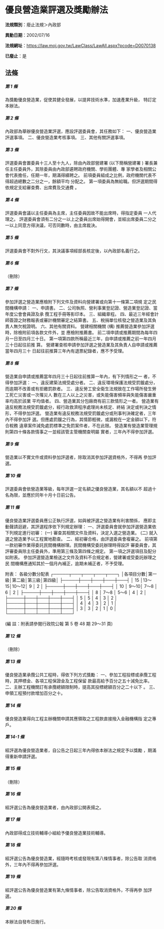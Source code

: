 # 優良營造業評選及獎勵辦法

**法規類別**：廢止法規＞內政部

**異動日期**：2002/07/16  

**法規網址**：https://law.moj.gov.tw/LawClass/LawAll.aspx?pcode=D0070138

**已廢止**：是



## 法條
##### 第 1 條
為獎勵優良營造業，促使其健全發展，以提昇技術水準，加速產業升級，
特訂定本辦法。

##### 第 2 條
內政部為舉辦優良營造業評選，應設評選委員會，其任務如下：
一、優良營造業評選事項。
二、優良營造業考核事項。
三、其他有關評選事項。


##### 第 3 條
評選委員會置委員十三人至十九人，除由內政部營建署 (以下簡稱營建署
) 署長兼任主任委員外，其除委員由內政部遴聘政府機關、學術團體、專
家學者及相關公會代表擔任，任期一年，期滿得續聘之。
前項委員組成之比例，政府機關代表不得超過總數之二分之一，餘額平均
分配之。
第一項委員為無給職。但評選期間得依規定支給審查費、出席費及交通費
。

##### 第 4 條
評選委員會議以主任委員為主席，主任委員因故不能出席時，得指定委員
一人代理之。
評選委員會須有二分之一以上之委員出席始得開會，並經出席委員二分之
一以上同意方得決議，可否同數時，由主席裁決。

##### 第 5 條
評選委員會不對外行文，其決議事項經部長核定後，以內政部名義行之。

##### 第 6 條
（刪除）

##### 第 7 條
參加評選之營造業應檢附下列文件及資料向營建署或向第十一條第二項規
定之民間機構申請：
一、申請書。
二、公司執照、營利事業登記證、營造業登記證、當年度公會會員證及承
    攬工程手冊等影印本。
三、組織章程。
四、最近三年經會計師簽證之財務報表或審計機關審定之結算書。
五、稅捐單位核發之營造業及其負責人無欠稅證明。
六、其他有關資料。
營建相關機關 (構) 推薦營造業參加評選時，除檢附前項各款文件外，並
應檢附推薦書。
前二項申請或推薦期間為每年四月一日至四月三十日。
第一項第四款所稱最近三年，自申請或推薦之前一年四月三十日起往前推
算。
營建署查核申請參加評選之營造業及其負責人自申請或推薦當年四月三十
日起往前推算三年內有退票紀錄者，應不予受理。


##### 第 8 條
營造業自申請或推薦當年四月三十日起往前推算一年內，有下列情形之一
者，不得參加評選：
一、違反建築法規受處分者。
二、違反環境保護法規受罰鍰處分，而逾期不改善或有拒繳罰款者。
三、違反勞工安全衛生法規致在工作場所發生勞工死亡災害或一次罹災人
    數在三人以上之災害，或失能傷害頻率與失能傷害嚴重率均高於該業
    平均值者。
四、營造業其分包廠商有前三款情形之一者。
營造業有違反稅務法規受罰鍰處分，經行政救濟程序處理尚未核定、終結
決定或判決之情形，不得參加評選。
營造業有違反稅務法規受罰鍰處分或刑事判決確定者，三年內不得參加評
選。但應處罰鍰之行為，其情節輕微，或漏稅在一定金額以下，符合稅務
違章案件減免處罰標準之免罰案件者，不在此限。
營造業有營造業管理規則第四十條各款情事之一並經該管主管機關查明屬
實者，三年內不得參加評選。


##### 第 9 條
營造業以不實文件或資料參加評選者，除取消其參加評選資格外，不得再
參加評選。

##### 第 10 條
評選委員會依營造業等級，每年評選一定名額之優良營造業，其名額以不
超過十名為限，並應於同年十月十日前公告。

##### 第 11 條
優良營造業評選委員應公正執行評選，如與被評選之營造業有利害關係，
應即主動聲請迴避，其評選程序依下列規定辦理：
一、評選委員會就參加評選營造業依下列規定進行初審：
 (一) 審查其相關文件及資料，決定入選之營造業。
 (二) 就入選之營造業予以工程實地勘查。
二、經初審合格，由評選委員會複審之。
前項第一款初審作業得委託民間機構辦理。民間機構受委託辦理時得設評
審委員會，其評審委員除主任委員外，準用第三條及第四條之規定。
第一項之評選項目及配分如附表。
參加評選營造業檢送之文件及資料不合規定者，營建署或受委託辦理之民
間機構應通知其於一個月內補正，逾期未補正者，不予受理。

附表：
      各級分數分配表
┌─────┬───┬───┬───┬───┐
│各項目分數│第一級│第二級│第三級│第四級│
├─────┼───┼───┼───┼───┤
│    15    │13～15│10～12│   9  │   2  │
├─────┼───┼───┼───┼───┤
│    10    │ 9～10│ 7～8 │   6  │   2  │
├─────┼───┼───┼───┼───┤
│    8     │ 7～8 │ 5～6 │   4  │   2  │
├─────┼───┼───┼───┼───┤
│    5     │   5  │   4  │   3  │   2  │
├─────┼───┼───┼───┼───┤
│    4     │   4  │   3  │   2  │   1  │
├─────┼───┼───┼───┼───┤
│    3     │   3  │   2  │   1  │   0  │
└─────┴───┴───┴───┴───┘

 (編      註：附表請參閱行政院公報 第 5 卷 48 期 29～31 頁)


##### 第 12 條
（刪除）

##### 第 13 條
優良營造業承攬公共工程時，得依下列方式獎勵：
一、參加工程投標或承攬工程時，其押標金、各項工程保證金及工程保留
    款最高給予百分之五十減免比率。
二、主辦工程機關訂有承攬總額限制時，提高其投標總額百分之二十以下
    。
三、申領工程預付款增加百分之十。


##### 第 14 條
優良營造業得向工程主辦機關申請其應領取之工程款直接撥入金融機構指
定之專戶。

##### 第 14-1 條
經評選為優良營造業者，自公告之日起三年內得依本辦法之規定予以獎勵
，期滿得重新申請評選。

##### 第 15 條
（刪除）

##### 第 16 條
經評選公告為優良營造業者，由內政部公開表揚之。

##### 第 17 條
內政部得成立技術輔導小組給予優良營造業技術輔導。

##### 第 18 條
經評選公告為優良營造業，經隨時考核或發現有第八條情事者，除公告取
消資格外，三年內不得再參加評選。

##### 第 19 條
經評選公告為優良營造業有第九條情事者，除公告取消資格外，不得再參
加評選。

##### 第 20 條
本辦法自發布日施行。


